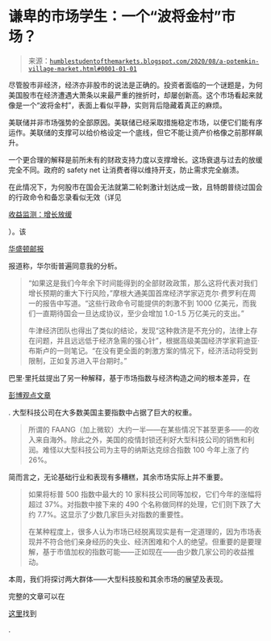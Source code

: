 <!--yml

类别：未分类

日期：2024-05-18 02:13:03

-->

# 谦卑的市场学生：一个“波将金村”市场？

> 来源：[`humblestudentofthemarkets.blogspot.com/2020/08/a-potemkin-village-market.html#0001-01-01`](https://humblestudentofthemarkets.blogspot.com/2020/08/a-potemkin-village-market.html#0001-01-01)

尽管股市非经济，经济亦非股市的说法是正确的。投资者面临的一个谜题是，为何美国股市在经济遭遇大萧条以来最严重的挫折时，却屡创新高。这个市场看起来就像是一个“波将金村”，表面上看似平静，实则背后隐藏着真正的麻烦。

美联储并非市场强势的全部原因。美联储已经采取措施稳定市场，以便它们能有序运作。美联储的支撑可以给价格设定一个底线，但它不能让资产价格像之前那样飙升。 

一个更合理的解释是前所未有的财政支持力度以支撑增长。这场衰退与过去的放缓完全不同。政府的 safety net 让消费者得以维持开支，防止需求完全崩溃。

在此情况下，为何股市在国会无法就第二轮刺激计划达成一致，且特朗普绕过国会的行政命令和备忘录看似无效（详见

[收益监测：增长放缓](https://humblestudentofthemarkets.com/2020/08/10/earnings-monitor-slower-growth-ahead/)

）。该

[华盛顿邮报](https://www.washingtonpost.com/politics/2020/08/11/finance-202-economists-say-trumps-unilateral-moves-provide-economic-relief-fall-short/)

报道称，华尔街普遍同意我的分析。

> “如果这是我们今年余下时间能得到的全部财政政策，那么这将代表对我们增长预期的重大下行风险，”摩根大通美国首席经济学家迈克尔·费罗利在周一的报告中写道。“这些行政命令可能提供的刺激不到 1000 亿美元，而我们一直期待国会一旦达成协议，至少会增加 1.0-1.5 万亿美元的支出。”
> 
> 牛津经济团队也得出了类似的结论，发现“这种救济是不充分的，法律上存在问题，并且远远低于经济急需的强心针”，根据高级美国经济学家莉迪亚·布斯卢的一则笔记。“在没有更全面的刺激方案的情况下，经济活动将受到限制，正如复苏进入平台期时。”

巴里·里托兹提出了另一种解释，基于市场指数与经济构造之间的根本差异，在

[彭博观点文章](https://www.bloomberg.com/opinion/articles/2020-08-04/why-markets-don-t-seem-to-care-if-the-economy-stinks)

. 大型科技公司在大多数美国主要指数中占据了巨大的权重。

> 所谓的 FAANG（加上微软）大约一半——在某些情况下甚至更多——的收入来自海外。除此之外，美国的疫情封锁还利好大型科技公司的销售和利润。难怪以大型科技公司为主导的纳斯达克综合指数 100 今年上涨了约 26%。

简而言之，无论基础行业和表现有多糟糕，其余市场实际上并不重要。

> 如果将标普 500 指数中最大的 10 家科技公司同等加权，它们今年的涨幅将超过 37%。对指数中接下来的 490 个名称做同样的处理，它们则下跌了大约 7.7%。这显示了少数几家巨头对指数的重要性。
> 
> 在某种程度上，很多人认为市场已经脱离现实是有一定道理的，因为市场表现并不符合他们亲身经历的失业、经济困难和个人的绝望。但重要的是要理解，基于市值加权的指数可能——正如现在——由少数几家公司的收益推动。

本周，我们将探讨两大群体——大型科技股和其余市场的展望及表现。

完整的文章可以在

[这里](https://humblestudentofthemarkets.com/2020/08/15/a-potemkin-village-market/)找到

.
